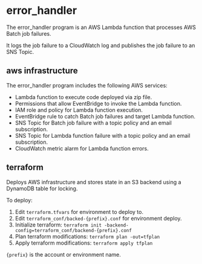 # error_handler

The error_handler program is an AWS Lambda function that processes AWS Batch job failures.

It logs the job failure to a CloudWatch log and publishes the job failure to an SNS Topic.

## aws infrastructure

The error_handler program includes the following AWS services:
- Lambda function to execute code deployed via zip file.
- Permissions that allow EventBridge to invoke the Lambda function.
- IAM role and policy for Lambda function execution.
- EventBridge rule to catch Batch job failures and target Lambda function.
- SNS Topic for Batch job failure with a topic policy and an email subscription.
- SNS Topic for Lambda function failure with a topic policy and an email subscription.
- CloudWatch metric alarm for Lambda function errors.

## terraform 

Deploys AWS infrastructure and stores state in an S3 backend using a DynamoDB table for locking.

To deploy:
1. Edit `terraform.tfvars` for environment to deploy to.
2. Edit `terraform_conf/backed-{prefix}.conf` for environment deploy.
3. Initialize terraform: `terraform init -backend-config=terraform_conf/backend-{prefix}.conf`
4. Plan terraform modifications: `terraform plan -out=tfplan`
5. Apply terraform modifications: `terraform apply tfplan`

`{prefix}` is the account or environment name.